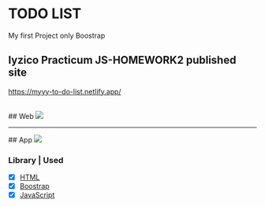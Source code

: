 # TODO LIST
My first Project only Boostrap

## Iyzico Practicum JS-HOMEWORK2 published site <br>
https://myyy-to-do-list.netlify.app/

<br>
## Web
<img src="https://i.hizliresim.com/fms83s6.PNG">
<hr>
## App
<img src="https://i.hizliresim.com/rmdlloa.PNG">


### Library | Used
- [x] [HTML](https://www.w3schools.com/html/)
- [x] [Boostrap](https://getbootstrap.com/)
- [x] [JavaScript](https://www.w3schools.com/js/default.asp)
